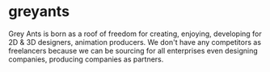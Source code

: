 # greyants
Grey Ants is born as a roof of freedom for creating, enjoying, developing for 2D &amp; 3D designers, animation producers. We don't have any competitors as freelancers because we can be sourcing for all enterprises even designing companies, producing companies as partners.
